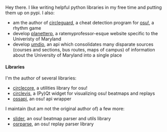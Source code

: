Hey there. I like writing helpful python libraries in my free time and putting them up on pypi. I also:

* am the author of [circleguard](https://github.com/circleguard/circleguard), a cheat detection program for [osu!](https://osu.ppy.sh/home), a rhythm game
* develop [planetterp](https://planetterp.com/), a ratemyprofessor-esque website specific to the Univeristy of Maryland
* develop [umdio](https://github/umdio/umdio), an api which consolidates many disparate sources (courses and sections, bus routes, maps of campus) of information about the University of Maryland into a single place


#### Libraries

I'm the author of several libraries:

* [circlecore](https://github.com/circleguard/circlecore), a utilities library for osu!
* [circlevis](https://github.com/circleguard/circlevis), a (Py)Qt widget for visualizing osu! beatmaps and replays
* [ossapi](https://github.com/circleguard/ossapi), an osu! api wrapper

I maintain (but am not the original author of) a few more:

* [slider](https://github.com/llllllllll/slider), an osu! beatmap parser and utils library
* [osrparse](https://github.com/kszlim/osu-replay-parser), an osu! replay parser library
